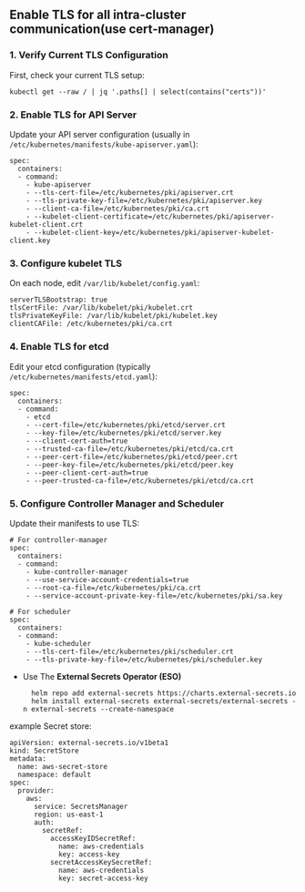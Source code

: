 
## Enable TLS for all intra-cluster communication(use cert-manager)
### 1. Verify Current TLS Configuration

First, check your current TLS setup:

	kubectl get --raw / | jq '.paths[] | select(contains("certs"))'

### 2. Enable TLS for API Server

Update your API server configuration (usually in  `/etc/kubernetes/manifests/kube-apiserver.yaml`):

	spec:
	  containers:
	  - command:
	    - kube-apiserver
	    - --tls-cert-file=/etc/kubernetes/pki/apiserver.crt
	    - --tls-private-key-file=/etc/kubernetes/pki/apiserver.key
	    - --client-ca-file=/etc/kubernetes/pki/ca.crt
	    - --kubelet-client-certificate=/etc/kubernetes/pki/apiserver-kubelet-client.crt
	    - --kubelet-client-key=/etc/kubernetes/pki/apiserver-kubelet-client.key

### 3. Configure kubelet TLS

On each node, edit  `/var/lib/kubelet/config.yaml`:

	serverTLSBootstrap: true
	tlsCertFile: /var/lib/kubelet/pki/kubelet.crt
	tlsPrivateKeyFile: /var/lib/kubelet/pki/kubelet.key
	clientCAFile: /etc/kubernetes/pki/ca.crt

### 4. Enable TLS for etcd

Edit your etcd configuration (typically  `/etc/kubernetes/manifests/etcd.yaml`):

	spec:
	  containers:
	  - command:
	    - etcd
	    - --cert-file=/etc/kubernetes/pki/etcd/server.crt
	    - --key-file=/etc/kubernetes/pki/etcd/server.key
	    - --client-cert-auth=true
	    - --trusted-ca-file=/etc/kubernetes/pki/etcd/ca.crt
	    - --peer-cert-file=/etc/kubernetes/pki/etcd/peer.crt
	    - --peer-key-file=/etc/kubernetes/pki/etcd/peer.key
	    - --peer-client-cert-auth=true
	    - --peer-trusted-ca-file=/etc/kubernetes/pki/etcd/ca.crt

### 5. Configure Controller Manager and Scheduler

Update their manifests to use TLS:

	# For controller-manager
	spec:
	  containers:
	  - command:
	    - kube-controller-manager
	    - --use-service-account-credentials=true
	    - --root-ca-file=/etc/kubernetes/pki/ca.crt
	    - --service-account-private-key-file=/etc/kubernetes/pki/sa.key

	# For scheduler
	spec:
	  containers:
	  - command:
	    - kube-scheduler
	    - --tls-cert-file=/etc/kubernetes/pki/scheduler.crt
	    - --tls-private-key-file=/etc/kubernetes/pki/scheduler.key

- Use The **External Secrets Operator (ESO)**
		
		helm repo add external-secrets https://charts.external-secrets.io
		helm install external-secrets external-secrets/external-secrets -n external-secrets --create-namespace
		
example Secret store:

	apiVersion: external-secrets.io/v1beta1
	kind: SecretStore
	metadata:
	  name: aws-secret-store
	  namespace: default
	spec:
	  provider:
	    aws:
	      service: SecretsManager
	      region: us-east-1
	      auth:
	        secretRef:
	          accessKeyIDSecretRef:
	            name: aws-credentials
	            key: access-key
	          secretAccessKeySecretRef:
	            name: aws-credentials
	            key: secret-access-key



 
